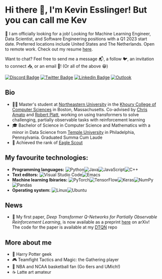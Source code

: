 # Hi there :wave:, I'm Kevin Esslinger! But you can call me Kev

:rotating_light: I am officially looking for a job! Looking for Machine Learning Engineer, Data Scientist, and Software Engineering positions with a Q1 2023 start date. Preferred locations include United States and The Netherlands. Open to remote work. Check out my resume [here](resume.pdf).

Want to chat? Feel free to send me a message :mailbox_with_mail:, a follow :bird:, an invitation to connect :inbox_tray:, or an email :email:! (Or all of the above :grin:)

[![Discord Badge](https://img.shields.io/badge/kevslinger-%237289DA.svg?style=flat&logo=discord&logoColor=white)](https://discordapp.com/users/359472120704532493)
[![Twitter Badge](https://img.shields.io/badge/-@kevslinger-1ca0f1?style=flat&labelColor=1ca0f1&logo=twitter&logoColor=white&link=https://twitter.com/kevslinger)](https://twitter.com/kevslinger)
[![Linkedin Badge](https://img.shields.io/badge/-kevinesslinger-blue?style=flat&logo=Linkedin&logoColor=white&link=https://www.linkedin.com/in/kevinesslinger/)](https://www.linkedin.com/in/kevinesslinger/)
[![Outlook](https://img.shields.io/badge/esslinger.k@northeastern.edu-0078D4?style=flat&logo=microsoft-outlook&logoColor=white)](mailto:esslinger.k@northeastern.edu)

## Bio
- :man_technologist: Master's student at [Northeastern University](https://www.northeastern.edu) in the [Khoury College of Computer Sciences](https://www.khoury.northeastern.edu) in Boston, Massachusetts. Co-advised by [Chris Amato](https://llpr.ccs.neu.edu/) and [Robert Platt](https://www2.ccs.neu.edu/research/helpinghands/), working on using transformers to solve challenging, partially observable tasks with reinforcement learning
- :mortar_board: Bachelor of Science in Computer Science and Mathematics with a minor in Data Science from [Temple University](https://www.temple.edu/) in Philadelphia, Pennsylvania. Graduated Summa Cum Laude
- :eagle: Achieved the rank of [Eagle Scout](https://en.wikipedia.org/wiki/Eagle_Scout)

## My favourite technologies:
 - <strong>Programming languages:</strong> ![Python](https://img.shields.io/badge/python-3670A0?style=flat&logo=python&logoColor=ffdd54)![Java](https://img.shields.io/badge/java-%23ED8B00.svg?style=flat&logo=java&logoColor=white)![JavaScript](https://img.shields.io/badge/javascript-%23323330.svg?style=flat&logo=javascript&logoColor=%23F7DF1E)![C++](https://img.shields.io/badge/c++-%2300599C.svg?style=flat&logo=c%2B%2B&logoColor=white)
 - <strong>Text editors:</strong> ![Visual Studio Code](https://img.shields.io/badge/Visual%20Studio%20Code-0078d7.svg?style=flat&logo=visual-studio-code&logoColor=white)![Emacs](https://img.shields.io/badge/Emacs-%237F5AB6.svg?&style=flat&logo=gnu-emacs&logoColor=white)
 - <strong>Machine learning lbiraries:</strong> ![PyTorch](https://img.shields.io/badge/PyTorch-%23EE4C2C.svg?style=flat&logo=PyTorch&logoColor=white)![TensorFlow](https://img.shields.io/badge/TensorFlow-%23FF6F00.svg?style=flat&logo=TensorFlow&logoColor=white)![Keras](https://img.shields.io/badge/Keras-%23D00000.svg?style=flat&logo=Keras&logoColor=white)![NumPy](https://img.shields.io/badge/numpy-%23013243.svg?style=flat&logo=numpy&logoColor=white)![Pandas](https://img.shields.io/badge/pandas-%23150458.svg?style=flat&logo=pandas&logoColor=white)
 - <strong>Operating system:</strong> ![Linux](https://img.shields.io/badge/Linux-FCC624?style=flat&logo=linux&logoColor=black)![Ubuntu](https://img.shields.io/badge/Ubuntu-E95420?style=flat&logo=ubuntu&logoColor=white)


## News
- :notebook: My first paper, *Deep Transformer Q-Networks for Partially Observable Reinforcement Learning*, is now available as a preprint [here](https://arxiv.org/abs/2206.01078) on arXiv! The code for the paper is available at my [DTQN](https://github.com/kevslinger/DTQN) repo

## More about me
- :mage: Harry Potter geek
- :video_game: Teamfight Tactics and Magic: the Gathering player
- :basketball: NBA and NCAA basketball fan (Go 6ers and UMich!)
- :coffee: Latte art amateur


<!--
**kevslinger/kevslinger** is a ✨ _special_ ✨ repository because its `README.md` (this file) appears on your GitHub profile.

Here are some ideas to get you started:

- 🔭 I’m currently working on ...
- 🌱 I’m currently learning ...
- 👯 I’m looking to collaborate on ...
- 🤔 I’m looking for help with ...
- 💬 Ask me about ...
- 📫 How to reach me: ...
- 😄 Pronouns: ...
- ⚡ Fun fact: ...
-->
